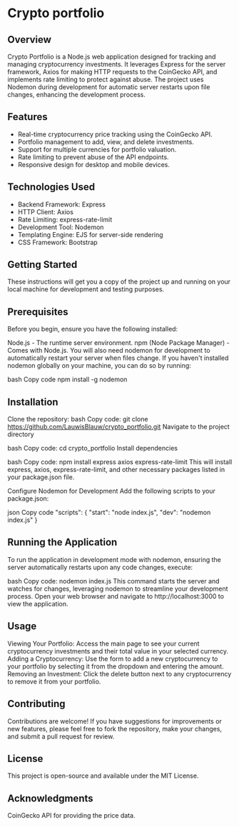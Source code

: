 # Crypto portfolio

## Overview
Crypto Portfolio is a Node.js web application designed for tracking and managing cryptocurrency investments. It leverages Express for the server framework, Axios for making HTTP requests to the CoinGecko API, and implements rate limiting to protect against abuse. The project uses Nodemon during development for automatic server restarts upon file changes, enhancing the development process.

## Features
- Real-time cryptocurrency price tracking using the CoinGecko API.
- Portfolio management to add, view, and delete investments.
- Support for multiple currencies for portfolio valuation.
- Rate limiting to prevent abuse of the API endpoints.
- Responsive design for desktop and mobile devices.

## Technologies Used
- Backend Framework: Express
- HTTP Client: Axios
- Rate Limiting: express-rate-limit
- Development Tool: Nodemon
- Templating Engine: EJS for server-side rendering
- CSS Framework: Bootstrap

## Getting Started
These instructions will get you a copy of the project up and running on your local machine for development and testing purposes.

## Prerequisites
Before you begin, ensure you have the following installed:

Node.js - The runtime server environment.
npm (Node Package Manager) - Comes with Node.js.
You will also need nodemon for development to automatically restart your server when files change. If you haven't installed nodemon globally on your machine, you can do so by running:

bash
Copy code
npm install -g nodemon

## Installation

Clone the repository:
bash Copy code:
git clone https://github.com/LauwisBlauw/crypto_portfolio.git
Navigate to the project directory

bash Copy code:
cd crypto_portfolio
Install dependencies

bash Copy code:
npm install express axios express-rate-limit
This will install express, axios, express-rate-limit, and other necessary packages listed in your package.json file.

Configure Nodemon for Development
Add the following scripts to your package.json:

json Copy code
"scripts": {
  "start": "node index.js",
  "dev": "nodemon index.js"
}

## Running the Application
To run the application in development mode with nodemon, ensuring the server automatically restarts upon any code changes, execute:

bash Copy code:
nodemon index.js
This command starts the server and watches for changes, leveraging nodemon to streamline your development process. Open your web browser and navigate to http://localhost:3000 to view the application.

## Usage
Viewing Your Portfolio: Access the main page to see your current cryptocurrency investments and their total value in your selected currency.
Adding a Cryptocurrency: Use the form to add a new cryptocurrency to your portfolio by selecting it from the dropdown and entering the amount.
Removing an Investment: Click the delete button next to any cryptocurrency to remove it from your portfolio.

## Contributing
Contributions are welcome! If you have suggestions for improvements or new features, please feel free to fork the repository, make your changes, and submit a pull request for review.

## License
This project is open-source and available under the MIT License.

## Acknowledgments
CoinGecko API for providing the price data. 

